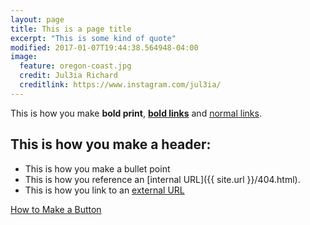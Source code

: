 ```yaml
---
layout: page
title: This is a page title
excerpt: "This is some kind of quote"
modified: 2017-01-07T19:44:38.564948-04:00
image:
  feature: oregon-coast.jpg
  credit: Jul3ia Richard
  creditlink: https://www.instagram.com/jul3ia/
---
```


This is how you make **bold print**, [**bold links**](https://www.instagram.com/jul3ia/) and [normal links](https://www.instagram.com/jul3ia/).

## This is how you make a header:

* This is how you make a bullet point
* This is how you reference an [internal URL]({{ site.url }}/404.html).
* This is how you link to an [external URL](https://www.instagram.com/jul3ia/)

<a markdown="0" href="{{ site.url }}/theme-setup" class="btn">How to Make a Button</a>

[^1]: Example: *domain.com/category-name/post-title*
